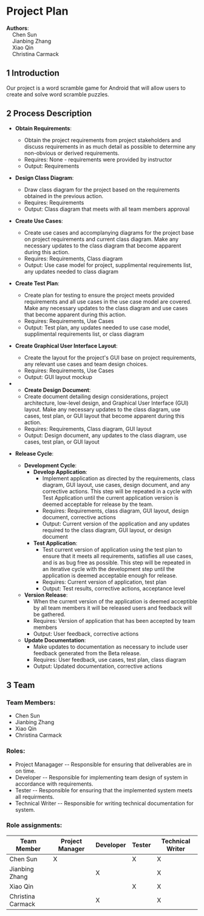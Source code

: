 # Project Plan

**Authors**:  
&nbsp;&nbsp;&nbsp;&nbsp;Chen Sun  
&nbsp;&nbsp;&nbsp;&nbsp;Jianbing Zhang  
&nbsp;&nbsp;&nbsp;&nbsp;Xiao Qin  
&nbsp;&nbsp;&nbsp;&nbsp;Christina Carmack  

## 1 Introduction

Our project is a word scramble game for Android that will allow users to create and solve word scramble puzzles.

## 2 Process Description

- **Obtain Requirements**:
  - Obtain the project requirements from project stakeholders and discuss requirements in as much detail as possible to determine any non-obvious or derived requirements.
  - Requires: None - requirements were provided by instructor
  - Output: Requirements

- **Design Class Diagram**:
  - Draw class diagram for the project based on the requirements obtained in the previous action.
  - Requires: Requirements
  - Output: Class diagram that meets with all team members approval

- **Create Use Cases**:
  - Create use cases and accomplanying diagrams for the project base on project requirements and current class diagram.  Make any necessary updates to the class diagram that become apparent during this action.
  - Requires: Requirements, Class diagram
  - Output: Use case model for project, supplimental requirements list, any updates needed to class diagram

- **Create Test Plan**:
  - Create plan for testing to ensure the project meets provided requirements and all use cases in the use case model are covered.  Make any necessary updates to the class diagram and use cases that become apparent during this action.
  - Requires: Requirements, Use Cases
  - Output: Test plan, any updates needed to use case model, supplimental requirements list, or class diagram

- **Create Graphical User Interface Layout**:
  - Create the layout for the project's GUI base on project requirements, any relevant use cases and team design choices.
  - Requires: Requirements, Use Cases
  - Output: GUI layout mockup

- - **Create Design Document**:
  - Create document detailing design considerations, project architecture, low-level design, and Graphical User Interface (GUI) layout.  Make any necessary updates to the class diagram, use cases, test plan, or GUI layout that become apparent during this action.
  - Requires: Requirements, Class diagram, GUI layout
  - Output: Design document, any updates to the class diagram, use cases, test plan, or GUI layout

- **Release Cycle**:
  - **Development Cycle**:
    - **Develop Application**:
      - Implement application as directed by the requirements, class diagram, GUI layout, use cases, design document, and any corrective actions.  This step will be repeated in a cycle with Test Application until the current application version is deemed acceptable for release by the team.
      - Requires: Requirements, class diagram, GUI layout, design document, corrective actions
      - Output: Current version of the application and any updates required to the class diagram, GUI layout, or design document
    - **Test Application**:
      - Test current version of application using the test plan to ensure that it meets all requirements, satisfies all use cases, and is as bug free as possible.  This step will be repeated in an iterative cycle with the development step until the application is deemed acceptable enough for release.
      - Requires: Current version of application, test plan
      - Output: Test results, corrective actions, acceptance level
  - **Version Release**:
    - When the current version of the application is deemed acceptible by all team members it will be released users and feedback will be gathered.
    - Requires: Version of application that has been accepted by team members
    - Output: User feedback, corrective actions
  - **Update Documentation**:
    - Make updates to documentation as necessary to include user feedback generated from the Beta release.
    - Requires: User feedback, use cases, test plan, class diagram
    - Output: Updated documentation, corrective actions

## 3 Team

### Team Members:
- Chen Sun
- Jianbing Zhang
- Xiao Qin
- Christina Carmack

### Roles:
- Project Managager
-- Responsible for ensuring that deliverables are in on time.
- Developer
-- Responsible for implementing team design of system in accordance with requirements.
- Tester
-- Responsible for ensuring that the implemented system meets all requirments.
- Technical Writer
-- Responsible for writing technical documentation for system.

### Role assignments:


| Team Member       | Project Manager | Developer | Tester | Technical Writer |
| ----------------- | --------------- | --------- | ------ | ---------------- |
| Chen Sun          | X               |           |X       |X                 |
| Jianbing Zhang    |                 | X         |        |X                 |
| Xiao Qin          |                 |           |X       |X                 |
| Christina Carmack |                 | X         |        |X                 |
